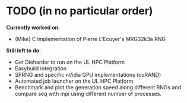 # TODO (in no particular order)

**Currently worked on**:
- (Mike) C implementation of Pierre L'Ecuyer's MRG32k3a RNG

**Still left to do**:
- Get Dieharder to run on the UL HPC Platform
- Easybuild integration
- SPRNG and specific nVidia GPU implementations (cuRAND)
- Automated job launcher on the UL HPC Platform
- Benchmark and plot the generation speed along different RNGs and compare seq with mpi using different number of processes.

